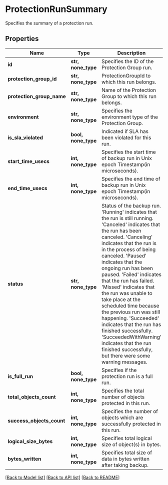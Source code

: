 # ProtectionRunSummary

Specifies the summary of a protection run.

## Properties
Name | Type | Description | Notes
------------ | ------------- | ------------- | -------------
**id** | **str, none_type** | Specifies the ID of the Protection Group run. | [optional] 
**protection_group_id** | **str, none_type** | ProtectionGroupId to which this run belongs. | [optional] 
**protection_group_name** | **str, none_type** | Name of the Protection Group to which this run belongs. | [optional] 
**environment** | **str, none_type** | Specifies the environment type of the Protection Group. | [optional] 
**is_sla_violated** | **bool, none_type** | Indicated if SLA has been violated for this run. | [optional] 
**start_time_usecs** | **int, none_type** | Specifies the start time of backup run in Unix epoch Timestamp(in microseconds). | [optional] 
**end_time_usecs** | **int, none_type** | Specifies the end time of backup run in Unix epoch Timestamp(in microseconds). | [optional] 
**status** | **str, none_type** | Status of the backup run. &#39;Running&#39; indicates that the run is still running. &#39;Canceled&#39; indicates that the run has been canceled. &#39;Canceling&#39; indicates that the run is in the process of being canceled. &#39;Paused&#39; indicates that the ongoing run has been paused. &#39;Failed&#39; indicates that the run has failed. &#39;Missed&#39; indicates that the run was unable to take place at the scheduled time because the previous run was still happening. &#39;Succeeded&#39; indicates that the run has finished successfully. &#39;SucceededWithWarning&#39; indicates that the run finished successfully, but there were some warning messages. | [optional] 
**is_full_run** | **bool, none_type** | Specifies if the protection run is a full run. | [optional] 
**total_objects_count** | **int, none_type** | Specifies the total number of objects protected in this run. | [optional] 
**success_objects_count** | **int, none_type** | Specifies the number of objects which are successfully protected in this run. | [optional] 
**logical_size_bytes** | **int, none_type** | Specifies total logical size of object(s) in bytes. | [optional] 
**bytes_written** | **int, none_type** | Specifies total size of data in bytes written after taking backup. | [optional] 

[[Back to Model list]](../README.md#documentation-for-models) [[Back to API list]](../README.md#documentation-for-api-endpoints) [[Back to README]](../README.md)


